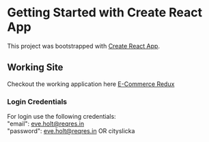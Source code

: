 # Getting Started with Create React App

This project was bootstrapped with [Create React App](https://github.com/facebook/create-react-app).

## Working Site

Checkout the working application here [E-Commerce Redux](https://zesty-duckanoo-906be6.netlify.app)

### Login Credentials
For login use the following credentials:  
"email": eve.holt@reqres.in  
"password": eve.holt@reqres.in OR cityslicka
